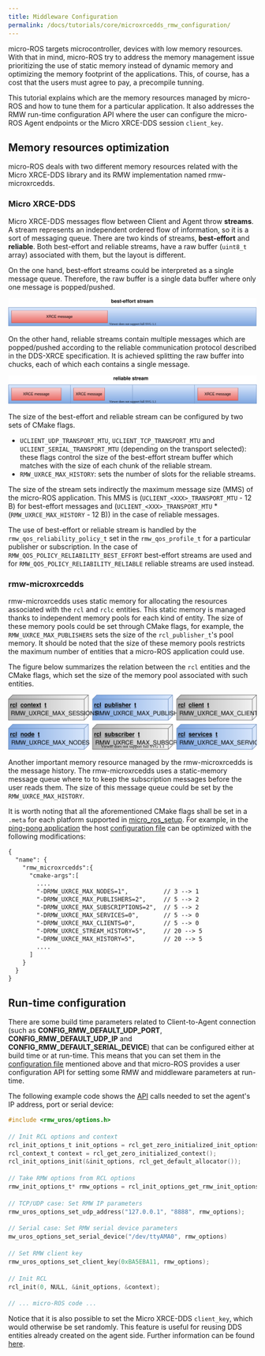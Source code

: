 ```yaml
---
title: Middleware Configuration
permalink: /docs/tutorials/core/microxrcedds_rmw_configuration/
---
```


micro-ROS targets microcontroller, devices with low memory resources.
With that in mind, micro-ROS try to address the memory management issue prioritizing the use of static memory instead of dynamic memory and optimizing the memory footprint of the applications.
This, of course, has a cost that the users must agree to pay, a precompile tunning.

This tutorial explains which are the memory resources managed by micro-ROS and how to tune them for a particular application.
It also addresses the RMW run-time configuration API where the user can configure the micro-ROS Agent endpoints or the Micro XRCE-DDS session `client_key`.

## Memory resources optimization

micro-ROS deals with two different memory resources related with the Micro XRCE-DDS library and its RMW implementation named rmw-microxrcedds.

### Micro XRCE-DDS

Micro XRCE-DDS messages flow between Client and Agent throw **streams**.
A stream represents an independent ordered flow of information, so it is a sort of messaging queue.
There are two kinds of streams, **best-effort** and **reliable**.
Both best-effort and reliable streams, have a raw buffer (`uint8_t` array) associated with them, but the layout is different.

On the one hand, best-effort streams could be interpreted as a single message queue.
Therefore, the raw buffer is a single data buffer where only one message is popped/pushed.

![](./imgs/best_effort_stream.svg)

On the other hand, reliable streams contain multiple messages which are popped/pushed according to the reliable communication protocol described in the DDS-XRCE specification.
It is achieved splitting the raw buffer into chucks, each of which each contains a single message.

![](./imgs/reliable_strea.svg)

The size of the best-effort and reliable stream can be configured by two sets of CMake flags.

* `UCLIENT_UDP_TRANSPORT_MTU`, `UCLIENT_TCP_TRANSPORT_MTU` and `UCLIENT_SERIAL_TRANSPORT_MTU` (depending on the transport selected): these flags control the size of the best-effort stream buffer which matches with the size of each chunk of the reliable stream.
* `RMW_UXRCE_MAX_HISTORY`: sets the number of slots for the reliable streams.

The size of the stream sets indirectly the maximum message size (MMS) of the micro-ROS application.
This MMS is (`UCLIENT_<XXX>_TRANSPORT_MTU` - 12 B) for best-effort messages and (`UCLIENT_<XXX>_TRANSPORT_MTU` * (`RMW_UXRCE_MAX_HISTORY` - 12 B)) in the case of reliable messages.

The use of best-effort or reliable stream is handled by the `rmw_qos_reliability_policy_t` set in the `rmw_qos_profile_t` for a particular publisher or subscription.
In the case of `RMW_QOS_POLICY_RELIABILITY_BEST_EFFORT` best-effort streams are used and for `RMW_QOS_POLICY_RELIABILITY_RELIABLE` reliable streams are used instead.

### rmw-microxrcedds

rmw-microxrcedds uses static memory for allocating the resources associated with the `rcl` and `rclc` entities.
This static memory is managed thanks to independent memory pools for each kind of entity.
The size of these memory pools could be set through CMake flags,
for example, the `RMW_UXRCE_MAX_PUBLISHERS` sets the size of the `rcl_publisher_t`'s pool memory.
It should be noted that the size of these memory pools restricts the maximum number of entities that a micro-ROS application could use.

The figure below summarizes the relation between the `rcl` entities and the CMake flags, which set the size of the memory pool associated with such entities.

![](./imgs/micro_ros_memory.svg)

Another important memory resource managed by the rmw-microxrcedds is the message history.
The rmw-microxrcedds uses a static-memory message queue where to to keep the subscription messages before the user reads them.
The size of this message queue could be set by the `RMW_UXRCE_MAX_HISTORY`.

It is worth noting that all the aforementioned CMake flags shall be set in a `.meta` for each platform supported in [micro_ros_setup](https://github.com/micro-ROS/micro_ros_setup).
For example, in the [ping-pong application](https://micro-ros.github.io//docs/tutorials/core/first_application_linux/) the host [configuration file](https://github.com/micro-ROS/micro_ros_setup/blob/foxy/micro_ros_setup/config/host/generic/client-host-colcon.meta) can be optimized with the following modifications:

```
{
  "name": {
    "rmw_microxrcedds":{
      "cmake-args":[
        ....
        "-DRMW_UXRCE_MAX_NODES=1",          // 3 --> 1
        "-DRMW_UXRCE_MAX_PUBLISHERS=2",     // 5 --> 2
        "-DRMW_UXRCE_MAX_SUBSCRIPTIONS=2",  // 5 --> 2
        "-DRMW_UXRCE_MAX_SERVICES=0",       // 5 --> 0
        "-DRMW_UXRCE_MAX_CLIENTS=0",        // 5 --> 0
        "-DRMW_UXRCE_STREAM_HISTORY=5",     // 20 --> 5
        "-DRMW_UXRCE_MAX_HISTORY=5",        // 20 --> 5
        ....
      ]
    }
  }
}
```

## Run-time configuration

There are some build time parameters related to Client-to-Agent connection (such as **CONFIG_RMW_DEFAULT_UDP_PORT**, **CONFIG_RMW_DEFAULT_UDP_IP** and **CONFIG_RMW_DEFAULT_SERIAL_DEVICE**) that can be configured either at build time or at run-time.
This means that you can set them in the [configuration file](https://github.com/micro-ROS/micro_ros_setup/blob/foxy/micro_ros_setup/config/host/generic/client-host-colcon.meta) mentioned above and that micro-ROS provides a user configuration API for setting some RMW and middleware parameters at run-time.

The following example code shows the [API](https://github.com/micro-ROS/rmw-microxrcedds/blob/foxy/rmw_microxrcedds_c/include/rmw_uros/options.h) calls needed to set the agent's IP address, port or serial device:

```c
#include <rmw_uros/options.h>

// Init RCL options and context
rcl_init_options_t init_options = rcl_get_zero_initialized_init_options();
rcl_context_t context = rcl_get_zero_initialized_context();
rcl_init_options_init(&init_options, rcl_get_default_allocator());

// Take RMW options from RCL options
rmw_init_options_t* rmw_options = rcl_init_options_get_rmw_init_options(&init_options);

// TCP/UDP case: Set RMW IP parameters
rmw_uros_options_set_udp_address("127.0.0.1", "8888", rmw_options);

// Serial case: Set RMW serial device parameters
mw_uros_options_set_serial_device("/dev/ttyAMA0", rmw_options)

// Set RMW client key
rmw_uros_options_set_client_key(0xBA5EBA11, rmw_options);

// Init RCL
rcl_init(0, NULL, &init_options, &context);

// ... micro-ROS code ...
```

Notice that it is also possible to set the Micro XRCE-DDS `client_key`, which would otherwise be set randomly. This feature is useful for reusing DDS entities already created on the agent side. Further information can be found [here](https://micro-xrce-dds.readthedocs.io/en/latest/deployment.html#configurate-the-publisher).
